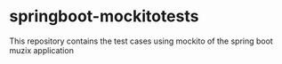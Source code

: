 # springboot-mockitotests
This repository contains the test cases using mockito of the spring boot muzix application
